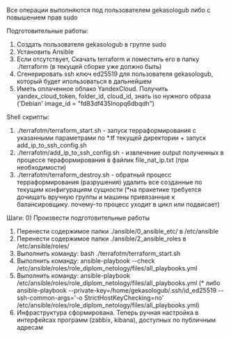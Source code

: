 Все операции выполняются под пользователем gekasologub либо с повышением прав sudo

Подготовительные работы:
1) Создать пользователя gekasologub в группе sudo  
2) Установить Ansible  
3) Если отсутствует, Скачать terraform и поместить его в папку ./terraform  (в текущей сборке уже должно быть)  
4) Сгенерировать ssh ключ ed25519 для пользователя gekasologub, который будет ипользоваться в дальнейшем  
5) Иметь оплаченное облако YandexCloud. Получить yandex_cloud_token, folder_id, cloud_id, знать iso нужного образа ('Debian' image_id = "fd83df435lnopq6dbqdh")  


Shell скрипты:
1) ./terrafotm/terraform_start.sh - запуск терраформирования с указанными параметрами по *.tf текущей директории + запуск add_ip_to_ssh_config.sh  
2) ./terrafotm/add_ip_to_ssh_config.sh - извлечение output полученных в процессе тераформирования в файлик file_nat_ip.txt (при необходимости)  
3) ./terrafotm/terraform_destroy.sh - обратный процесс терраформирования (разрушения) удалить все созданные по текущим конфигурациям сущности (*на пракетике требуется дочищать вручную группы и машины привязанные к балансировщику. почему-то процесс уходит в цикл или подвисает)  


Шаги:
0) Произвести подготовительные работы  
1) Перенести содержимое папки ./ansible/0_ansible_etc/ в /etc/ansible  
2) Перенести содержимое папки ./ansible/2_ansible_roles в /etc/ansible/roles/  
3) Выполнить команду: bash ./terrafotm/terraform_start.sh  
4) Выполнить команду: ansible-playbook --check /etc/ansible/roles/role_diplom_netology/files/all_playbooks.yml  
5) Выполнить команду: ansible-playbook /etc/ansible/roles/role_diplom_netology/files/all_playbooks.yml (* либо ansible-playbook --private-key=/home/gekasologub/.ssh/id_ed25519  --ssh-common-args='-o StrictHostKeyChecking=no' /etc/ansible/roles/role_diplom_netology/files/all_playbooks.yml)  
6) Инфраструктура сформирована. Теперь ручная настройка в интерфейсах программ (zabbix, kibana), доступных по публичным адресам  
